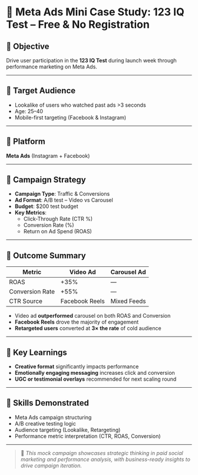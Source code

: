 # 📍 Meta Ads Mini Case Study: 123 IQ Test – Free & No Registration

## 📍 Objective
Drive user participation in the **123 IQ Test** during launch week through performance marketing on Meta Ads.

---

## 📍 Target Audience
- Lookalike of users who watched past ads >3 seconds  
- Age: 25–40  
- Mobile-first targeting (Facebook & Instagram)

---

## 📍 Platform
**Meta Ads** (Instagram + Facebook)

---

## 📍 Campaign Strategy
- **Campaign Type**: Traffic & Conversions  
- **Ad Format**: A/B test – Video vs Carousel  
- **Budget**: $200 test budget  
- **Key Metrics**:  
  - Click-Through Rate (CTR %)  
  - Conversion Rate (%)  
  - Return on Ad Spend (ROAS)

---

## 📍 Outcome Summary

| Metric           | Video Ad       | Carousel Ad    |
|------------------|----------------|----------------|
| ROAS             | +35%           | —              |
| Conversion Rate  | +55%           | —              |
| CTR Source       | Facebook Reels | Mixed Feeds    |

- Video ad **outperformed** carousel on both ROAS and Conversion
- **Facebook Reels** drove the majority of engagement
- **Retargeted users** converted at **3× the rate** of cold audience

---

## 📍 Key Learnings
- **Creative format** significantly impacts performance
- **Emotionally engaging messaging** increases click and conversion
- **UGC or testimonial overlays** recommended for next scaling round

---

## 📍 Skills Demonstrated
- Meta Ads campaign structuring
- A/B creative testing logic
- Audience targeting (Lookalike, Retargeting)
- Performance metric interpretation (CTR, ROAS, Conversion)

---

> 📌 *This mock campaign showcases strategic thinking in paid social marketing and performance analysis, with business-ready insights to drive campaign iteration.*
